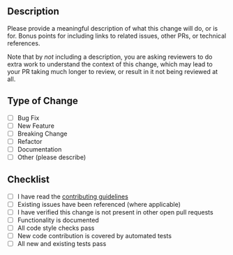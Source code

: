 ## Description

Please provide a meaningful description of what this change will do, or is for. Bonus points for including links to related issues, other PRs, or technical references.

Note that by _not_ including a description, you are asking reviewers to do extra work to understand the context of this change, which may lead to your PR taking much longer to review, or result in it not being reviewed at all.

## Type of Change

- [ ] Bug Fix
- [ ] New Feature
- [ ] Breaking Change
- [ ] Refactor
- [ ] Documentation
- [ ] Other (please describe)

## Checklist

- [ ] I have read the [contributing guidelines](../CONTRIBUTING.md)
- [ ] Existing issues have been referenced (where applicable)
- [ ] I have verified this change is not present in other open pull requests
- [ ] Functionality is documented
- [ ] All code style checks pass
- [ ] New code contribution is covered by automated tests
- [ ] All new and existing tests pass